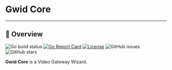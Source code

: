 # Gwid Core

---

## 🚀 Overview

![Go build status](https://github.com/livepeer-gwid/gwid-core/workflows/Go/badge.svg)
[![Go Report Card](https://goreportcard.com/badge/github.com/livepeer-gwid/gwid-core)](https://goreportcard.com/report/github.com/livepeer-gwid/gwid-core)
[![License](https://img.shields.io/github/license/livepeer-gwid/gwid-core)](LICENSE)
![GitHub issues](https://img.shields.io/github/issues/livepeer-gwid/gwid-core)
![GitHub stars](https://img.shields.io/github/stars/livepeer-gwid/gwid-core)

**Gwid Core** is a Video Gateway Wizard.

<!-- It aims to [explain the core problem it solves or the value it provides]. Built with [mention key technologies like Go, specific frameworks, etc.], it focuses on [mention key characteristics, e.g., performance, simplicity, extensibility, reliability]. -->

<!-- ## ✨ Features -->
<!---->
<!-- * **[Feature 1]:** A concise explanation of the feature. -->
<!-- * **[Feature 2]:** Another great feature and its benefit. -->
<!-- * **[Feature 3]:** And so on... -->
